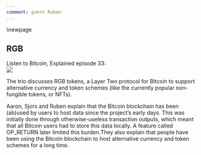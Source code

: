 ```yaml
---
comment: guest Ruben
...
```

\newpage
## RGB

Listen to Bitcoin, Explained episode 33:\
![](qr/33.png)

The trio discusses RGB tokens, a Layer Two protocol for Bitcoin to support alternative currency and token schemes (like the currently popular non-fungible tokens, or NFTs).

Aaron, Sjors and Ruben explain that the Bitcoin blockchain has been (ab)used by users to host data since the project’s early days. This was initially done through otherwise-useless transaction outputs, which meant that all Bitcoin users had to store this data locally. A feature called OP_RETURN later limited this burden.They also explain that people have been using the Bitcoin blockchain to host alternative currency and token schemes for a long time.
